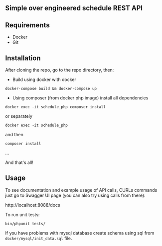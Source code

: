 ## Simple over engineered schedule REST API

## Requirements

* Docker
* Git

## Installation

After cloning the repo, go to the repo directory, then:

* Build using docker with docker

`docker-compose build && docker-compose up`

* Using composer (from docker php image) install all dependencies

`docker exec -it schedule_php composer install`

or separately

`docker exec -it schedule_php`

and then

`composer install`

...

And that's all!

## Usage

To see documentation and example usage of API calls, CURLs commands just go to Swagger UI page (you can also try using calls from there):

http://localhost:8088/docs

To run unit tests:

`bin/phpunit tests/`

If you have problems with mysql database create schema using sql from `docker/mysql/init_data.sql` file.
